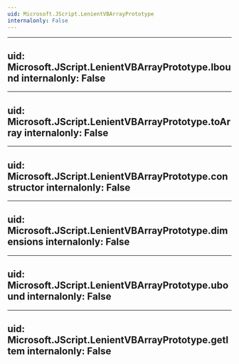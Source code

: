 ```yaml
---
uid: Microsoft.JScript.LenientVBArrayPrototype
internalonly: False
---
```


---
uid: Microsoft.JScript.LenientVBArrayPrototype.lbound
internalonly: False
---

---
uid: Microsoft.JScript.LenientVBArrayPrototype.toArray
internalonly: False
---

---
uid: Microsoft.JScript.LenientVBArrayPrototype.constructor
internalonly: False
---

---
uid: Microsoft.JScript.LenientVBArrayPrototype.dimensions
internalonly: False
---

---
uid: Microsoft.JScript.LenientVBArrayPrototype.ubound
internalonly: False
---

---
uid: Microsoft.JScript.LenientVBArrayPrototype.getItem
internalonly: False
---
